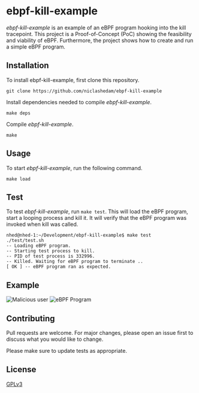 # ebpf-kill-example

*ebpf-kill-example* is an example of an eBPF program hooking into the kill tracepoint.
This project is a Proof-of-Concept (PoC) showing the feasibility and viability of eBPF.
Furthermore, the project shows how to create and run a simple eBPF program.

## Installation

To install ebpf-kill-example, first clone this repository.

```
git clone https://github.com/niclashedam/ebpf-kill-example
```

Install dependencies needed to compile *ebpf-kill-example*.

```
make deps
```

Compile *ebpf-kill-example*.

```
make
```

## Usage

To start *ebpf-kill-example*, run the following command.

```
make load
```

## Test

To test *ebpf-kill-example*, run `make test`.
This will load the eBPF program, start a looping process and kill it. It will
verify that the eBPF program was invoked when kill was called.

```
nhed@nhed-1:~/Development/ebpf-kill-example$ make test
./test/test.sh
-- Loading eBPF program.
-- Starting test process to kill.
-- PID of test process is 332996.
-- Killed. Waiting for eBPF program to terminate ..
[ OK ] -- eBPF program ran as expected.
```

## Example
![Malicious user](/img/example-user.png?raw=true "Malicious user")
![eBPF Program](/img/example-ebpf.png?raw=true "eBPF Program")

## Contributing
Pull requests are welcome. For major changes, please open an issue first to discuss what you would like to change.

Please make sure to update tests as appropriate.

## License
[GPLv3](https://choosealicense.com/licenses/gpl-3.0/)
